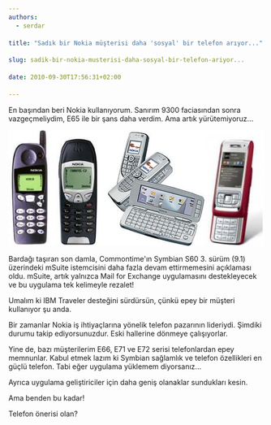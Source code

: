 ```yaml
---
authors:
  - serdar

title: "Sadık bir Nokia müşterisi daha 'sosyal' bir telefon arıyor..."

slug: sadik-bir-nokia-musterisi-daha-sosyal-bir-telefon-ariyor...

date: 2010-09-30T17:56:31+02:00

---
```


En başından beri Nokia kullanıyorum. Sanırım 9300 faciasından sonra vazgeçmeliydim, E65 ile bir şans daha verdim. Ama artık yürütemiyoruz...
<!-- more -->
![Image:Sadık bir Nokia müşterisi daha ’sosyal’ bir telefon arıyor...](../../images/imported/sadik-bir-nokia-musterisi-daha-sosyal-bir-telefon-ariyor-M2.jpeg)

Bardağı taşıran son damla, Commontime'ın Symbian S60 3. sürüm (9.1) üzerindeki mSuite istemcisini daha fazla devam ettirmemesini açıklaması oldu. mSuite, artık yalnızca Mail for Exchange uygulamasını destekleyecek ve bu uygulama tek kelimeyle rezalet!

Umalım ki IBM Traveler desteğini sürdürsün, çünkü epey bir müşteri kullanıyor şu anda.

Bir zamanlar Nokia iş ihtiyaçlarına yönelik telefon pazarının lideriydi. Şimdiki durumu takip ediyorsunuzdur. Eski hallerine dönmeye çalışıyorlar.

Yine de, bazı müşterilerim E66, E71 ve E72 serisi telefonlardan epey memnunlar. Kabul etmek lazım ki Symbian sağlamlık ve telefon özellikleri en güçlü telefon. Tabi eğer uygulama yüklemem diyorsanız...

Ayrıca uygulama geliştiriciler için daha geniş olanaklar sundukları kesin.

Ama benden bu kadar!

Telefon önerisi olan?

